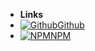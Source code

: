 

-   **Links**
-   [![Github](https://icongr.am/simple/github.svg?color=808080&size=32)Github](https://github.com/VagnerDomingues/docsify-example-panels)
-   [![NPM](https://icongr.am/simple/npm.svg?colored&size=32)NPM](https://www.npmjs.com/package/docsify-example-panels)

